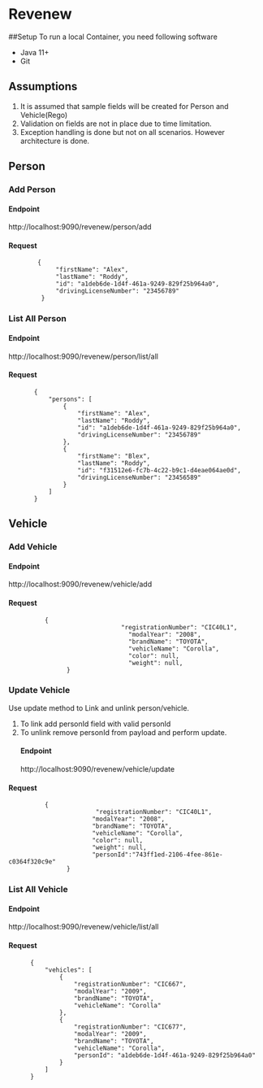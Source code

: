 # Revenew
##Setup
To run a local Container, you need  following software
* Java 11+
* Git
## Assumptions
1. It is assumed that sample fields will be created for Person and Vehicle(Rego)
2. Validation on fields are not in place due to time limitation.
3. Exception handling is done but not on all scenarios. However architecture is done.

## Person
 ### Add Person
  #### Endpoint 
  http://localhost:9090/revenew/person/add
 #### Request
```
        {
             "firstName": "Alex",
             "lastName": "Roddy",
             "id": "a1deb6de-1d4f-461a-9249-829f25b964a0",
             "drivingLicenseNumber": "23456789"
         }
 ```
 ### List All Person
 #### Endpoint 
 http://localhost:9090/revenew/person/list/all
  #### Request
 ```
        {
            "persons": [
                {
                    "firstName": "Alex",
                    "lastName": "Roddy",
                    "id": "a1deb6de-1d4f-461a-9249-829f25b964a0",
                    "drivingLicenseNumber": "23456789"
                },
                {
                    "firstName": "Blex",
                    "lastName": "Roddy",
                    "id": "f31512e6-fc7b-4c22-b9c1-d4eae064ae0d",
                    "drivingLicenseNumber": "23456589"
                }
            ]
        }
  ```
 ## Vehicle
  ### Add Vehicle
   #### Endpoint 
   http://localhost:9090/revenew/vehicle/add
  #### Request
 ```
           {
                                "registrationNumber": "CIC40L1",
                                  "modalYear": "2008",
                                  "brandName": "TOYOTA",
                                  "vehicleName": "Corolla",
                                  "color": null,
                                  "weight": null,
                 }
  ```
### Update Vehicle
Use update method to Link and unlink person/vehicle.
1. To link add personId field with valid personId
2. To unlink remove personId from payload and perform update.
   #### Endpoint 
   http://localhost:9090/revenew/vehicle/update
  #### Request
 ```
           { 
                         "registrationNumber": "CIC40L1",
                        "modalYear": "2008",
                        "brandName": "TOYOTA",
                        "vehicleName": "Corolla",
                        "color": null,
                        "weight": null,
                        "personId":"743ff1ed-2106-4fee-861e-c0364f320c9e"
                 }
  ```
  ### List All Vehicle
  #### Endpoint 
  http://localhost:9090/revenew/vehicle/list/all
   #### Request
  ```
        {
            "vehicles": [
                {
                    "registrationNumber": "CIC667",
                    "modalYear": "2009",
                    "brandName": "TOYOTA",
                    "vehicleName": "Corolla"
                },
                {
                    "registrationNumber": "CIC677",
                    "modalYear": "2009",
                    "brandName": "TOYOTA",
                    "vehicleName": "Corolla",
                    "personId": "a1deb6de-1d4f-461a-9249-829f25b964a0"
                }
            ]
        }
   ```



